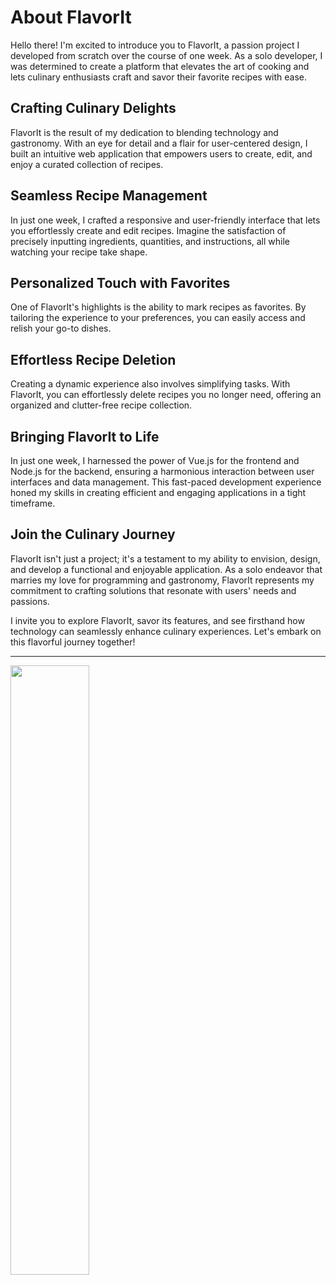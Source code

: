 # About FlavorIt

Hello there! I'm excited to introduce you to FlavorIt, a passion project I developed from scratch over the course of one week. As a solo developer, I was determined to create a platform that elevates the art of cooking and lets culinary enthusiasts craft and savor their favorite recipes with ease.

## **Crafting Culinary Delights**

FlavorIt is the result of my dedication to blending technology and gastronomy. With an eye for detail and a flair for user-centered design, I built an intuitive web application that empowers users to create, edit, and enjoy a curated collection of recipes.

## **Seamless Recipe Management**

In just one week, I crafted a responsive and user-friendly interface that lets you effortlessly create and edit recipes. Imagine the satisfaction of precisely inputting ingredients, quantities, and instructions, all while watching your recipe take shape.

## **Personalized Touch with Favorites**

One of FlavorIt's highlights is the ability to mark recipes as favorites. By tailoring the experience to your preferences, you can easily access and relish your go-to dishes.

## **Effortless Recipe Deletion**

Creating a dynamic experience also involves simplifying tasks. With FlavorIt, you can effortlessly delete recipes you no longer need, offering an organized and clutter-free recipe collection.

## **Bringing FlavorIt to Life**

In just one week, I harnessed the power of Vue.js for the frontend and Node.js for the backend, ensuring a harmonious interaction between user interfaces and data management. This fast-paced development experience honed my skills in creating efficient and engaging applications in a tight timeframe.

## **Join the Culinary Journey**

FlavorIt isn't just a project; it's a testament to my ability to envision, design, and develop a functional and enjoyable application. As a solo endeavor that marries my love for programming and gastronomy, FlavorIt represents my commitment to crafting solutions that resonate with users' needs and passions.

I invite you to explore FlavorIt, savor its features, and see firsthand how technology can seamlessly enhance culinary experiences. Let's embark on this flavorful journey together!

---

<img src="https://i.ibb.co/khmMcqq/All-Spice-Image.jpg" style="width: 50%; height: auto; margin: auto;">
